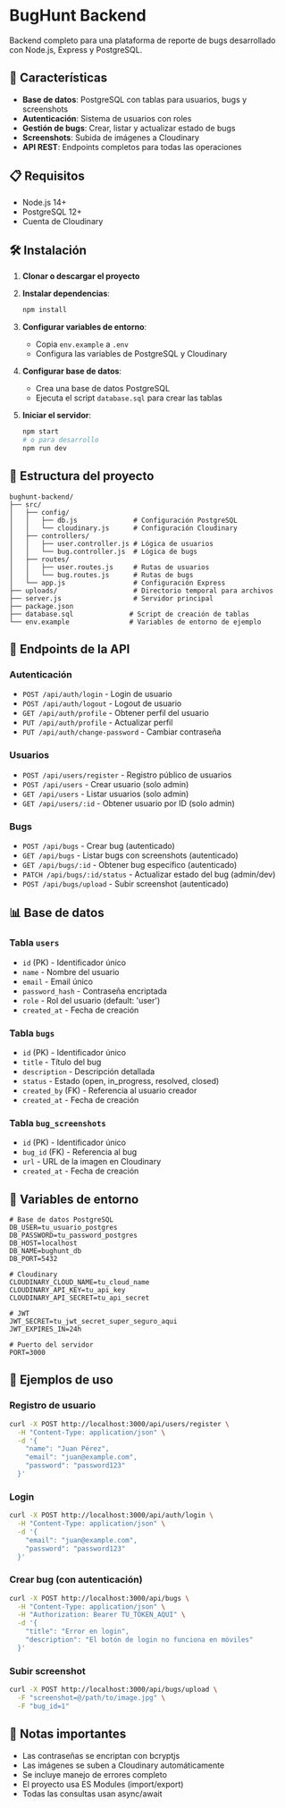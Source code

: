 # BugHunt Backend

Backend completo para una plataforma de reporte de bugs desarrollado con Node.js, Express y PostgreSQL.

## 🚀 Características

- **Base de datos**: PostgreSQL con tablas para usuarios, bugs y screenshots
- **Autenticación**: Sistema de usuarios con roles
- **Gestión de bugs**: Crear, listar y actualizar estado de bugs
- **Screenshots**: Subida de imágenes a Cloudinary
- **API REST**: Endpoints completos para todas las operaciones

## 📋 Requisitos

- Node.js 14+
- PostgreSQL 12+
- Cuenta de Cloudinary

## 🛠️ Instalación

1. **Clonar o descargar el proyecto**
2. **Instalar dependencias**:
   ```bash
   npm install
   ```

3. **Configurar variables de entorno**:
   - Copia `env.example` a `.env`
   - Configura las variables de PostgreSQL y Cloudinary

4. **Configurar base de datos**:
   - Crea una base de datos PostgreSQL
   - Ejecuta el script `database.sql` para crear las tablas

5. **Iniciar el servidor**:
   ```bash
   npm start
   # o para desarrollo
   npm run dev
   ```

## 📁 Estructura del proyecto

```
bughunt-backend/
├── src/
│   ├── config/
│   │   ├── db.js              # Configuración PostgreSQL
│   │   └── cloudinary.js      # Configuración Cloudinary
│   ├── controllers/
│   │   ├── user.controller.js # Lógica de usuarios
│   │   └── bug.controller.js  # Lógica de bugs
│   ├── routes/
│   │   ├── user.routes.js     # Rutas de usuarios
│   │   └── bug.routes.js      # Rutas de bugs
│   └── app.js                 # Configuración Express
├── uploads/                   # Directorio temporal para archivos
├── server.js                  # Servidor principal
├── package.json
├── database.sql              # Script de creación de tablas
└── env.example               # Variables de entorno de ejemplo
```

## 🔗 Endpoints de la API

### Autenticación
- `POST /api/auth/login` - Login de usuario
- `POST /api/auth/logout` - Logout de usuario
- `GET /api/auth/profile` - Obtener perfil del usuario
- `PUT /api/auth/profile` - Actualizar perfil
- `PUT /api/auth/change-password` - Cambiar contraseña

### Usuarios
- `POST /api/users/register` - Registro público de usuarios
- `POST /api/users` - Crear usuario (solo admin)
- `GET /api/users` - Listar usuarios (solo admin)
- `GET /api/users/:id` - Obtener usuario por ID (solo admin)

### Bugs
- `POST /api/bugs` - Crear bug (autenticado)
- `GET /api/bugs` - Listar bugs con screenshots (autenticado)
- `GET /api/bugs/:id` - Obtener bug específico (autenticado)
- `PATCH /api/bugs/:id/status` - Actualizar estado del bug (admin/dev)
- `POST /api/bugs/upload` - Subir screenshot (autenticado)

## 📊 Base de datos

### Tabla `users`
- `id` (PK) - Identificador único
- `name` - Nombre del usuario
- `email` - Email único
- `password_hash` - Contraseña encriptada
- `role` - Rol del usuario (default: 'user')
- `created_at` - Fecha de creación

### Tabla `bugs`
- `id` (PK) - Identificador único
- `title` - Título del bug
- `description` - Descripción detallada
- `status` - Estado (open, in_progress, resolved, closed)
- `created_by` (FK) - Referencia al usuario creador
- `created_at` - Fecha de creación

### Tabla `bug_screenshots`
- `id` (PK) - Identificador único
- `bug_id` (FK) - Referencia al bug
- `url` - URL de la imagen en Cloudinary
- `created_at` - Fecha de creación

## 🔧 Variables de entorno

```env
# Base de datos PostgreSQL
DB_USER=tu_usuario_postgres
DB_PASSWORD=tu_password_postgres
DB_HOST=localhost
DB_NAME=bughunt_db
DB_PORT=5432

# Cloudinary
CLOUDINARY_CLOUD_NAME=tu_cloud_name
CLOUDINARY_API_KEY=tu_api_key
CLOUDINARY_API_SECRET=tu_api_secret

# JWT
JWT_SECRET=tu_jwt_secret_super_seguro_aqui
JWT_EXPIRES_IN=24h

# Puerto del servidor
PORT=3000
```

## 📝 Ejemplos de uso

### Registro de usuario
```bash
curl -X POST http://localhost:3000/api/users/register \
  -H "Content-Type: application/json" \
  -d '{
    "name": "Juan Pérez",
    "email": "juan@example.com",
    "password": "password123"
  }'
```

### Login
```bash
curl -X POST http://localhost:3000/api/auth/login \
  -H "Content-Type: application/json" \
  -d '{
    "email": "juan@example.com",
    "password": "password123"
  }'
```

### Crear bug (con autenticación)
```bash
curl -X POST http://localhost:3000/api/bugs \
  -H "Content-Type: application/json" \
  -H "Authorization: Bearer TU_TOKEN_AQUI" \
  -d '{
    "title": "Error en login",
    "description": "El botón de login no funciona en móviles"
  }'
```

### Subir screenshot
```bash
curl -X POST http://localhost:3000/api/bugs/upload \
  -F "screenshot=@/path/to/image.jpg" \
  -F "bug_id=1"
```

## 🚨 Notas importantes

- Las contraseñas se encriptan con bcryptjs
- Las imágenes se suben a Cloudinary automáticamente
- Se incluye manejo de errores completo
- El proyecto usa ES Modules (import/export)
- Todas las consultas usan async/await
